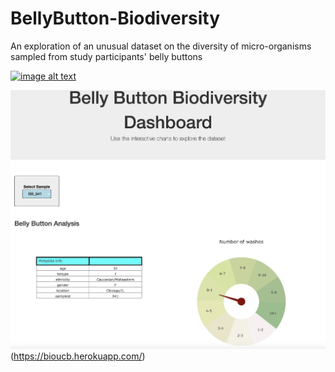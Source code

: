 # BellyButton-Biodiversity

 An exploration of an unusual dataset on the diversity of micro-organisms sampled from study participants' belly buttons
 

[![image alt text]('/DataSets/BellyBotton.jpg')](https://bioucb.herokuapp.com/)

<img alt="Landing page large screen" src="DataSets/BellyBotton.jpg" width=600>(https://bioucb.herokuapp.com/)
